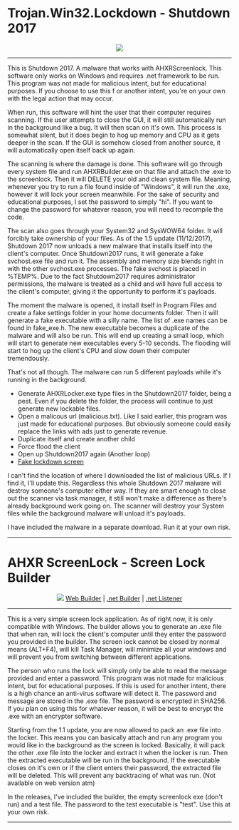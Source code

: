 # Trojan.Win32.Lockdown - Shutdown 2017

<p align="center">
	<img src="https://i.imgur.com/aaClNNk.png" />
</p>

---

This is Shutdown 2017. A malware that works with AHXRScreenlock. This software only works on Windows and requires .net framework to be run. This program was not made for malicious intent, but for educational purposes.
If you choose to use this f or another intent, you're on your own with the legal action that may occur. 

When run, this software will hint the user that their computer requires scanning. If the user attempts to close the GUI, it will still automatically run in the background like a bug. It will
then scan on it's own. This process is somewhat silent, but it does begin to hog up memory and CPU as it gets deeper in the scan. If the GUI is somehow closed from another source, it will
automatically open itself back up again. 

The scanning is where the damage is done. This software will go through every system file and run AHXRBuilder.exe on that file and attach the .exe to the screenlock. Then it will DELETE your old
and clean system file. Meaning, whenever you try to run a file found inside of "Windows", it will run the .exe, however it will lock your screen meanwhile. For the sake of security and educational
purposes, I set the password to simply "hi". If you want to change the password for whatever reason, you will need to recompile the code.

The scan also goes through your System32 and SysWOW64 folder. It will forcibly take ownership of your files. As of the 1.5 update (11/12/2017), Shutdown 2017 now unloads a new malware that installs
itself into the client's computer. Once Shutdown2017 runs, it will generate a fake svchost.exe file and run it. The assembly and memory size blends right in with the other svchost.exe processes. The
fake svchost is placed in %TEMP%. Due to the fact Shutdown2017 requires administrator permissions, the malware is treated as a child and will have full access to the client's computer, giving it the
opportunity to perform it's payloads.

The moment the malware is opened, it install itself in Program Files and create a fake settings folder in your home documents folder. Then it will generate a fake executable with a silly name. The 
list of .exe names can be found in fake_exe.h. The new executable becomes a duplicate of the malware and will also be run. This will end up creating a small loop, which will start to generate new
executables every 5-10 seconds. The flooding will start to hog up the client's CPU and slow down their computer tremendously.

That's not all though. The malware can run 5 different payloads while it's running in the background.

- Generate AHXRLocker.exe type files in the Shutdown2017 folder, being a pest. Even if you delete the folder, the process will continue to just generate new lockable files.
- Open a malicous url (malicious.txt). Like I said earlier, this program was just made for educational purposes. But obviously someone could easily replace the links with ads just to generate revenue.
- Duplicate itself and create another child
- Force flood the client
- Open up Shutdown2017 again (Another loop)
- [Fake lockdown screen](https://i.imgur.com/qBSlccZ.png) 

I can't find the location of where I downloaded the list of malicious URLs. If I find it, I'll update this. Regardless this whole Shutdown 2017 malware will destroy someone's computer either way. If 
they are smart enough to close out the scanner via task manager, it still won't make a difference as there's already background work going on. The scanner will destroy your System files while 
the background malware will unload it's payloads.

I have included the malware in a separate download. Run it at your own risk. 

---

# AHXR ScreenLock - Screen Lock Builder

<p align="center">
	<img src="https://i.imgur.com/UzyOWNK.png" />
	<a href="https://i.imgur.com/HQhESds.jpg">Web Builder</a> | <a href="https://i.imgur.com/ieYpNPN.png">.net Builder</a> | <a href="https://i.imgur.com/fWVGHxN.png">.net Listener</a>
</p>

---

This is a very simple screen lock application. As of right now, it is only compatible with Windows. The builder allows you to generate an .exe file that when ran, will lock the client's computer until they
enter the password you provided in the builder. The screen lock cannot be closed by normal means (ALT+F4), will kill Task Manager, will minimize all your windows and will prevent you from switching between
different applications.

The person who runs the lock will simply only be able to read the message provided and enter a password. This program was not made for malicious intent, but for educational purposes. If this is used for
another intent, there is a high chance an anti-virus software will detect it. The password and message are stored in the .exe file. The password is encrypted in SHA256. If you plan on using this for
whatever reason, it will be best to encrypt the .exe with an encrypter software. 

Starting from the 1.1 update, you are now allowed to pack an .exe file into the locker. This means you can basically attach and run any program you would like in the background as the screen is locked.
Basically, it will pack the other .exe file into the locker and extract it when the locker is run. Then the extracted executable will be run in the background. If the executable closes on it's own or
if the client enters their password, the extracted file will be deleted. This will prevent any backtracing of what was run. (Not available on web version atm)

In the releases, I've included the builder, the empty screenlock exe (don't run) and a test file. The password to the test executable is "test". Use this at your own risk.

---